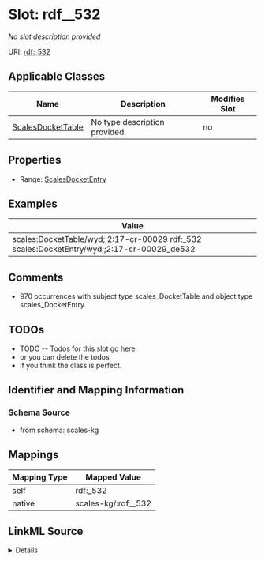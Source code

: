 

# Slot: rdf__532


_No slot description provided_





URI: [rdf:_532](http://www.w3.org/1999/02/22-rdf-syntax-ns#_532)



<!-- no inheritance hierarchy -->





## Applicable Classes

| Name | Description | Modifies Slot |
| --- | --- | --- |
| [ScalesDocketTable](../classes/ScalesDocketTable.md) | No type description provided |  no  |







## Properties

* Range: [ScalesDocketEntry](../classes/ScalesDocketEntry.md)






## Examples

| Value |
| --- |
| scales:DocketTable/wyd;;2:17-cr-00029 rdf:_532 scales:DocketEntry/wyd;;2:17-cr-00029_de532 |

## Comments

* 970 occurrences with subject type scales_DocketTable and object type scales_DocketEntry.

## TODOs

* TODO -- Todos for this slot go here
* or you can delete the todos
* if you think the class is perfect.

## Identifier and Mapping Information







### Schema Source


* from schema: scales-kg




## Mappings

| Mapping Type | Mapped Value |
| ---  | ---  |
| self | rdf:_532 |
| native | scales-kg/:rdf__532 |




## LinkML Source

<details>
```yaml
name: rdf__532
description: No slot description provided
todos:
- TODO -- Todos for this slot go here
- or you can delete the todos
- if you think the class is perfect.
comments:
- 970 occurrences with subject type scales_DocketTable and object type scales_DocketEntry.
examples:
- value: scales:DocketTable/wyd;;2:17-cr-00029 rdf:_532 scales:DocketEntry/wyd;;2:17-cr-00029_de532
from_schema: scales-kg
rank: 1000
slot_uri: rdf:_532
alias: rdf__532
domain_of:
- scales_DocketTable
range: scales_DocketEntry

```
</details>